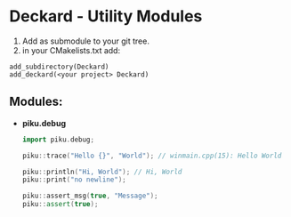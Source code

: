 # Deckard - Utility Modules

1. Add as submodule to your git tree.
2. in your CMakelists.txt add:
```
add_subdirectory(Deckard)
add_deckard(<your project> Deckard)
```


## Modules:
  - **piku.debug**
    ```cpp
    import piku.debug;
    
    piku::trace("Hello {}", "World"); // winmain.cpp(15): Hello World

    piku::println("Hi, World"); // Hi, World
    piku::print("no newline");

    piku::assert_msg(true, "Message");
    piku::assert(true);

    ```
